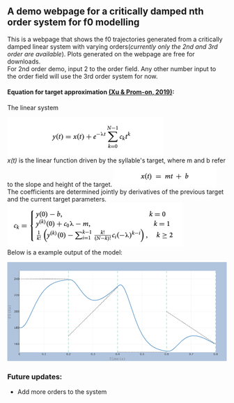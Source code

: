 ## A demo webpage for a critically damped nth order system for f0 modelling
This is a webpage that shows the f0 trajectories generated from a critically damped linear system with varying orders(*currently only the 2nd and 3rd order are available*). Plots generated on the webpage are free for downloads.  
For 2nd order demo, input 2 to the order field. Any other number input to the order field will use the 3rd order system for now.  
#### Equation for target approximation [(Xu & Prom-on, 2019)](https://www.frontiersin.org/articles/10.3389/fpsyg.2019.02469/full):
The linear system  

![image](equations/equation1.png)  
*x(t)* is the linear function driven by the syllable's target, where m and b refer to the slope and height of the target.
![image](equations/equation2.png)  
The coefficients are determined jointly by derivatives of the previous target and the current target parameters.
![image](equations/equation3.png)  
Below is a example output of the model:  

![image](example.png)  

### Future updates:
- Add more orders to the system
